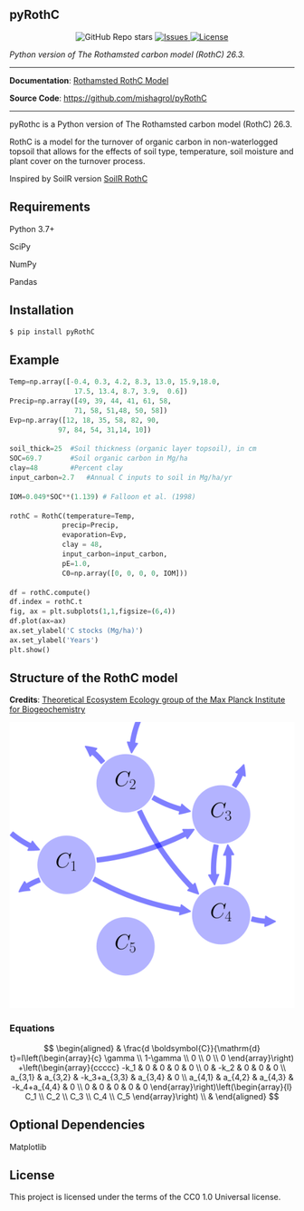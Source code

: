 ## pyRothC
<p align="center">
<img alt="GitHub Repo stars" src="https://img.shields.io/github/stars/mishagrol/pyRothC?style=social">

<a href="https://github.com/mishagrol/pyRothC/issues" target="_blank">
    <img src="https://img.shields.io/github/issues/mishagrol/pyRothC" alt="Issues">
</a>


<a href="https://github.com/mishagrol/pyRothC/blob/main/LICENSE" target="_blank">
    <img src="https://img.shields.io/github/license/mishagrol/pyRothC" alt="License">
</a>
</p>


<p align="left">
    <em>Python version of The Rothamsted carbon model (RothC) 26.3.</em>
</p>

________
**Documentation**: <a href="https://www.rothamsted.ac.uk/sites/default/files/RothC_guide_DOS.pdf" target="_blank">Rothamsted RothC Model</a>

**Source Code**: <a href="https://github.com/mishagrol/pyRothC" target="_blank">https://github.com/mishagrol/pyRothC</a>

---

pyRothc is a Python version of The Rothamsted carbon model (RothC) 26.3.

RothC is a model for the turnover of organic carbon in non-waterlogged topsoil that allows for the effects of soil type, temperature, soil moisture and plant cover on the turnover process.

Inspired by SoilR version <a href="https://www.bgc-jena.mpg.de/TEE/basics/2015/11/19/RothC/" target="_blank">SoilR RothC</a>

## Requirements

Python 3.7+

SciPy

NumPy

Pandas

## Installation

<div class="termy">

```console
$ pip install pyRothC
```

</div>

## Example


```Python
Temp=np.array([-0.4, 0.3, 4.2, 8.3, 13.0, 15.9,18.0, 
                17.5, 13.4, 8.7, 3.9,  0.6])
Precip=np.array([49, 39, 44, 41, 61, 58,
                71, 58, 51,48, 50, 58])
Evp=np.array([12, 18, 35, 58, 82, 90,
            97, 84, 54, 31,14, 10])

soil_thick=25  #Soil thickness (organic layer topsoil), in cm
SOC=69.7       #Soil organic carbon in Mg/ha 
clay=48        #Percent clay
input_carbon=2.7   #Annual C inputs to soil in Mg/ha/yr

IOM=0.049*SOC**(1.139) # Falloon et al. (1998)

rothC = RothC(temperature=Temp, 
             precip=Precip, 
             evaporation=Evp,
             clay = 48,
             input_carbon=input_carbon,
             pE=1.0,
             C0=np.array([0, 0, 0, 0, IOM]))

df = rothC.compute()
df.index = rothC.t
fig, ax = plt.subplots(1,1,figsize=(6,4))
df.plot(ax=ax)
ax.set_ylabel('C stocks (Mg/ha)')
ax.set_ylabel('Years')
plt.show()
```

## Structure of the RothC model

**Credits**: <a href="https://www.bgc-jena.mpg.de/TEE/software/bgc-md/soil/Jenkinson1977SoilScience-S0003/Report.html" target="_blank">Theoretical Ecosystem Ecology group of the Max Planck Institute for Biogeochemistry</a>


<p align="center">
  <a href="RothC"><img src="./plots/Logo.svg" alt="RothC"></a>
</p>

### Equations

$$
\begin{aligned}
& \frac{d \boldsymbol{C}}{\mathrm{d} t}=I\left(\begin{array}{c}
\gamma \\
1-\gamma \\
0 \\
0 \\
0
\end{array}\right) 
 +\left(\begin{array}{ccccc}
-k_1 & 0 & 0 & 0 & 0 \\
0 & -k_2 & 0 & 0 & 0 \\
a_{3,1} & a_{3,2} & -k_3+a_{3,3} & a_{3,4} & 0 \\
a_{4,1} & a_{4,2} & a_{4,3} & -k_4+a_{4,4} & 0 \\
0 & 0 & 0 & 0 & 0
\end{array}\right)\left(\begin{array}{l}
C_1 \\
C_2 \\
C_3 \\
C_4 \\
C_5
\end{array}\right) \\
&
\end{aligned}
$$
## Optional Dependencies

Matplotlib

## License

This project is licensed under the terms of the CC0 1.0 Universal license.